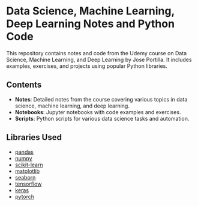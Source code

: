 # Data Science, Machine Learning, Deep Learning Notes and Python Code

This repository contains notes and code from the Udemy course on Data Science, Machine Learning, and Deep Learning by Jose Portilla. It includes examples, exercises, and projects using popular Python libraries.

## Contents

- **Notes**: Detailed notes from the course covering various topics in data science, machine learning, and deep learning.
- **Notebooks**: Jupyter notebooks with code examples and exercises.
- **Scripts**: Python scripts for various data science tasks and automation.

## Libraries Used

- [pandas](https://pandas.pydata.org/)
- [numpy](https://numpy.org/)
- [scikit-learn](https://scikit-learn.org/)
- [matplotlib](https://matplotlib.org/)
- [seaborn](https://seaborn.pydata.org/)
- [tensorflow](https://www.tensorflow.org/)
- [keras](https://keras.io/)
- [pytorch](https://pytorch.org/)
